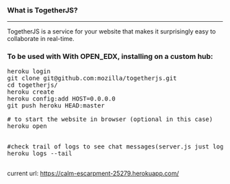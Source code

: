 ### What is TogetherJS?
-----------------

TogetherJS is a service for your website that makes it surprisingly easy to collaborate in real-time.


### To be used with With OPEN_EDX, installing on a custom hub:

<pre>
heroku login
git clone git@github.com:mozilla/togetherjs.git
cd togetherjs/
heroku create
heroku config:add HOST=0.0.0.0
git push heroku HEAD:master

# to start the website in browser (optional in this case)
heroku open


#check trail of logs to see chat messages(server.js just logs the chat messages as of now!):
heroku logs --tail

</pre>

current url: https://calm-escarpment-25279.herokuapp.com/